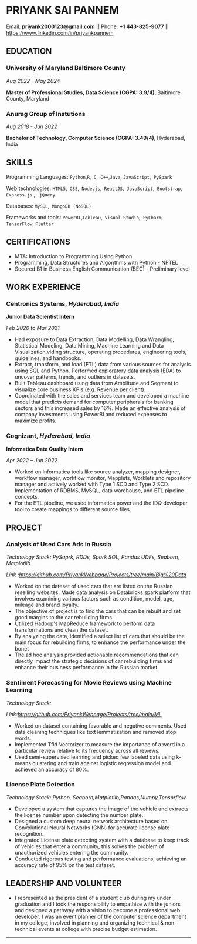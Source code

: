 
# **PRIYANK SAI PANNEM**

Email: **<priyank2000123@gmail.com>** || Phone: **+1 443-825-9077** ||  https://www.linkedin.com/in/priyankpannem 

## EDUCATION

### University of Maryland Baltimore County
_Aug 2022 - May 2024_
 

**Master of Professional Studies, Data Science (CGPA: 3.9/4)**,  Baltimore County, Maryland

### Anurag Group of Instutions
_Aug 2018 - Jun 2022_

**Bachelor of Technology, Computer Science (CGPA: 3.49/4)**,  Hyderabad, India

## SKILLS

Programming Languages: 	`Python`,`R`,` C`,` C++`,`Java`, `JavaScript`,` PySpark`

Web technologies:	`HTML5`,` CSS`,` Node.js`,` ReactJS`,` JavaScript`,` Bootstrap`,` Express.js` , ` jQuery`

Databases:	`MySQL`,` MongoDB (NoSQL)`

Frameworks and tools: 	`PowerBI`,`Tableau`,` Visual Studio`,` PyCharm`, `TensorFlow`, `Flutter`

## CERTIFICATIONS
- MTA: Introduction to Programming Using Python
- Programming, Data Structures and Algorithms with Python - NPTEL
- Secured B1 in Business English Communication (BEC) - Preliminary level


## WORK EXPERIENCE

### Centronics Systems, _Hyderabad, India_

**Junior Data Scientist Intern**

_Feb 2020 to Mar 2021_

- Had exposure to Data Extraction, Data Modelling, Data Wrangling, Statistical Modeling, Data Mining, Machine Learning and Data Visualization.viding structure, operating procedures, engineering tools, guidelines, and handbooks.
- Extract, transform, and load (ETL) data from various sources for analysis using SQL and Python. Performed exploratory data analysis (EDA) to uncover patterns, trends, and outliers in datasets.
- Built Tableau dashboard using data from Amplitude and Segment to visualize core business KPIs (e.g. Revenue per client).
-  Coordinated with the sales and services team and developed a machine model that predicts demand for computer peripherals for banking sectors and this increased sales by 16%. Made an effective analysis of company investments using PowerBI and reduced expenses to maximize profits.


### Cognizant, _Hyderabad, India_

**Informatica Data Quality Intern**

_Apr 2022 – Jun 2022_

- Worked on Informatica tools like source analyzer, mapping designer, workflow manager, workflow monitor, Mapplets, Worklets and repository manager and actively worked with Type 1 SCD and Type 2 SCD. Implementation of RDBMS, MySQL, data warehouse, and ETL pipeline concepts.  
- For the ETL pipeline, we used informatica power and the IDQ developer tool to create mappings to different source files.


## PROJECT

### Analysis of Used Cars Ads in Russia 
_Technology Stack: PySaprk, RDDs, Spark SQL, Pandas UDFs, Seaborn, Matplotlib_

_Link :https://github.com/PriyankWebpage/Projects/tree/main/Big%20Data_
- Worked on the dateset of used cars that are listed on the Russian reselling websites. Made data analysis on Databricks spark platform that involves 
examining various factors such as condition, model, age, mileage and brand loyalty. 
- The objective of project is to find the cars that can be rebuilt and set good margins to the car rebuilding firms. 
- Utilized Hadoop's MapReduce framework to perform data transformations and clean the dataset. 
- By analyzing the data, identified a select list of cars that should be the main focus for rebuilding firms, to enhance the performance under the bonet 
- The ad hoc analysis provided actionable recommendations that can directly impact the strategic decisions of car rebuilding firms and enhance their 	business performance in the Russian market.


### Sentiment Forecasting for Movie Reviews using Machine Learning
_Technology Stack:_

_Link:https://github.com/PriyankWebpage/Projects/tree/main/ML_
- Worked on dataset containing favorable and negative comments. Used data cleaning techniques like text lemmatization and removed stop words.
- Implemented Tfid Vectorizer to measure the importance of a word in a particular review relative to its frequency across all reviews.
- Used semi-supervised learning and picked few labeled data using k-means clustering and train against logistic regression model and achieved an accuracy of 80%.

### License Plate Detection	
_Technology Stack: Python, Seaborn,Matplotlib,Pandas,Numpy,Tensorflow._

- Developed a system that captures the image of the vehicle and extracts the license number upon detecting the number plate. 
- Designed a custom deep neural network architecture based on Convolutional Neural Networks (CNN) for accurate license plate recognition.
- Integrated License plate detecting system with a database to keep track of vehicles that enter a community, this solves the problem of unauthorized vehicles entering the community. 
- Conducted rigorous testing and performance evaluations, achieving an accuracy rate of 95% on the test dataset.

## LEADERSHIP AND VOLUNTEER
- I represented as the president of a student club during my under graduation and I took the responsibility to empathize with the juniors and designed a pathway with a vision to become a professional web developer. I was an event planner of the computer science department in my college, involved in planning and organizing technical & non-technical events at college with precise budget estimation.


---

